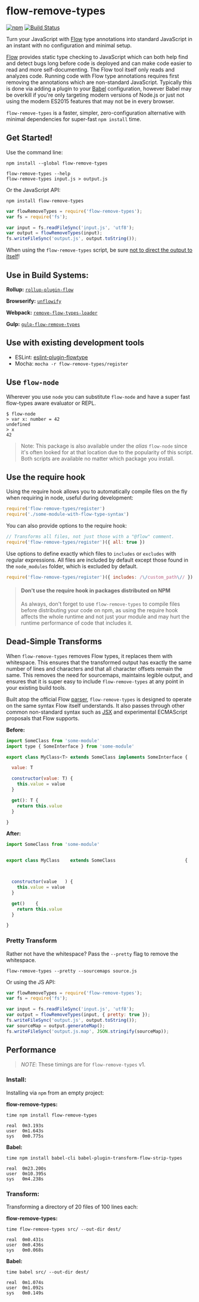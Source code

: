 flow-remove-types
=================

[![npm](https://img.shields.io/npm/v/flow-remove-types.svg?maxAge=86400)](https://www.npmjs.com/package/flow-remove-types)
[![Build Status](https://img.shields.io/travis/flowtype/flow-remove-types.svg?style=flat&label=travis&branch=master)](https://travis-ci.org/flowtype/flow-remove-types)

Turn your JavaScript with [Flow](https://flowtype.org/) type annotations into
standard JavaScript in an instant with no configuration and minimal setup.

[Flow](https://flowtype.org/) provides static type checking to JavaScript which
can both help find and detect bugs long before code is deployed and can make
code easier to read and more self-documenting. The Flow tool itself only reads
and analyzes code. Running code with Flow type annotations requires first
removing the annotations which are non-standard JavaScript. Typically this is
done via adding a plugin to your [Babel](https://babeljs.io/) configuration,
however Babel may be overkill if you're only targeting modern versions of
Node.js or just not using the modern ES2015 features that may not be in
every browser.

`flow-remove-types` is a faster, simpler, zero-configuration alternative with
minimal dependencies for super-fast `npm install` time.


## Get Started!

Use the command line:

```
npm install --global flow-remove-types
```

```
flow-remove-types --help
flow-remove-types input.js > output.js
```

Or the JavaScript API:

```
npm install flow-remove-types
```

```js
var flowRemoveTypes = require('flow-remove-types');
var fs = require('fs');

var input = fs.readFileSync('input.js', 'utf8');
var output = flowRemoveTypes(input);
fs.writeFileSync('output.js', output.toString());
```

When using the `flow-remove-types` script, be sure [not to direct the output to itself](https://superuser.com/questions/597244/why-does-redirecting-the-output-of-a-file-to-itself-produce-a-blank-file)!

## Use in Build Systems:

**Rollup:** [`rollup-plugin-flow`](https://github.com/leebyron/rollup-plugin-flow)

**Browserify:** [`unflowify`](https://github.com/leebyron/unflowify)

**Webpack:** [`remove-flow-types-loader`](https://github.com/conorhastings/remove-flow-types-loader)

**Gulp:** [`gulp-flow-remove-types`](https://github.com/wain-pc/gulp-flow-remove-types)


## Use with existing development tools

 * ESLint: [eslint-plugin-flowtype](https://github.com/gajus/eslint-plugin-flowtype)
 * Mocha: `mocha -r flow-remove-types/register`


## Use `flow-node`

Wherever you use `node` you can substitute `flow-node` and have a super fast
flow-types aware evaluator or REPL.

```
$ flow-node
> var x: number = 42
undefined
> x
42
```

> Note: This package is also available under the *alias* `flow-node` since it's
> often looked for at that location due to the popularity of this script. Both
> scripts are available no matter which package you install.

## Use the require hook

Using the require hook allows you to automatically compile files on the fly when
requiring in node, useful during development:

```js
require('flow-remove-types/register')
require('./some-module-with-flow-type-syntax')
```

You can also provide options to the require hook:

```js
// Transforms all files, not just those with a "@flow" comment.
require('flow-remove-types/register')({ all: true })
```

Use options to define exactly which files to `includes` or `excludes` with regular
expressions. All files are included by default except those found in the
`node_modules` folder, which is excluded by default.

```js
require('flow-remove-types/register')({ includes: /\/custom_path\// })
```

> #### Don't use the require hook in packages distributed on NPM
> As always, don't forget to use `flow-remove-types` to compile files before distributing
> your code on npm, as using the require hook affects the whole runtime and not
> just your module and may hurt the runtime performance of code that includes it.


## Dead-Simple Transforms

When `flow-remove-types` removes Flow types, it replaces them with whitespace.
This ensures that the transformed output has exactly the same number of lines
and characters and that all character offsets remain the same. This removes the
need for sourcemaps, maintains legible output, and ensures that it is super easy
to include `flow-remove-types` at any point in your existing build tools.

Built atop the official Flow [parser](https://github.com/facebook/flow/tree/master/packages/flow-parser),
`flow-remove-types` is designed to operate on the same syntax Flow itself understands.
It also passes through other common non-standard syntax such as [JSX](https://facebook.github.io/jsx/)
and experimental ECMAScript proposals that Flow supports.

**Before:**

```js
import SomeClass from 'some-module'
import type { SomeInterface } from 'some-module'

export class MyClass<T> extends SomeClass implements SomeInterface {

  value: T

  constructor(value: T) {
    this.value = value
  }

  get(): T {
    return this.value
  }

}

```

**After:**

```js
import SomeClass from 'some-module'


export class MyClass    extends SomeClass                          {



  constructor(value   ) {
    this.value = value
  }

  get()    {
    return this.value
  }

}
```

### Pretty Transform

Rather not have the whitespace? Pass the `--pretty` flag to remove the whitespace.

```
flow-remove-types --pretty --sourcemaps source.js
```

Or using the JS API:

```js
var flowRemoveTypes = require('flow-remove-types');
var fs = require('fs');

var input = fs.readFileSync('input.js', 'utf8');
var output = flowRemoveTypes(input, { pretty: true });
fs.writeFileSync('output.js', output.toString());
var sourceMap = output.generateMap();
fs.writeFileSync('output.js.map', JSON.stringify(sourceMap));
```


## Performance

> *NOTE*: These timings are for `flow-remove-types` v1.

### Install:

Installing via `npm` from an empty project:

**flow-remove-types:**

```
time npm install flow-remove-types

real  0m3.193s
user  0m1.643s
sys   0m0.775s
```

**Babel:**

```
time npm install babel-cli babel-plugin-transform-flow-strip-types

real  0m23.200s
user  0m10.395s
sys   0m4.238s
```

### Transform:

Transforming a directory of 20 files of 100 lines each:

**flow-remove-types:**

```
time flow-remove-types src/ --out-dir dest/

real  0m0.431s
user  0m0.436s
sys   0m0.068s
```

**Babel:**

```
time babel src/ --out-dir dest/

real  0m1.074s
user  0m1.092s
sys   0m0.149s
```
